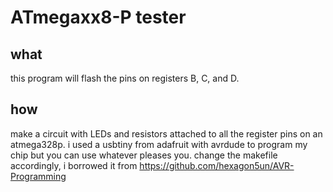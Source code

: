 ATmegaxx8-P tester
==================

what
----

this program will flash the pins on registers B, C, and D.

how
---

make a circuit with LEDs and resistors attached to all the register pins on an atmega328p. i used a usbtiny from adafruit with avrdude to program my chip but you can use whatever pleases you. change the makefile accordingly, i borrowed it from https://github.com/hexagon5un/AVR-Programming
